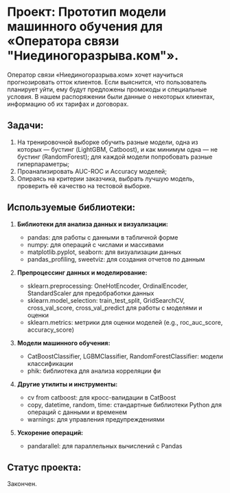 # Проект: Прототип модели машинного обучения для «Оператора связи "Ниединогоразрыва.ком"».
Оператор связи «Ниединогоразрыва.ком» хочет научиться прогнозировать отток клиентов. Если выяснится, что пользователь планирует уйти, ему будут предложены промокоды и специальные условия. В нашем распоряжении были данные о некоторых клиентах, информацию об их тарифах и договорах.

## Задачи:
1. На тренировочной выборке обучить разные модели, одна из которых — бустинг (LightGBM, Catboost), и как минимум одна — не бустинг (RandomForest); для каждой модели попробовать разные гиперпараметры;
2. Проанализировать AUC-ROC и Accuracy моделей;
3. Опираясь на критерии заказчика, выбрать лучшую модель, проверить её качество на тестовой выборке.

## Используемые библиотеки:
1. **Библиотеки для анализа данных и визуализации:**
   - pandas: для работы с данными в табличной форме
   - numpy: для операций с числами и массивами
   - matplotlib.pyplot, seaborn: для визуализации данных
   - pandas_profiling, sweetviz: для создания отчетов по данным

2. **Препроцессинг данных и моделирование:**
   - sklearn.preprocessing: OneHotEncoder, OrdinalEncoder, StandardScaler для предобработки данных
   - sklearn.model_selection: train_test_split, GridSearchCV, cross_val_score, cross_val_predict для работы с моделями и оценки
   - sklearn.metrics: метрики для оценки моделей (e.g., roc_auc_score, accuracy_score)

3. **Модели машинного обучения:**
   - CatBoostClassifier, LGBMClassifier, RandomForestClassifier: модели классификации
   - phik: библиотека для анализа корреляции фи

4. **Другие утилиты и инструменты:**
   - cv from catboost: для кросс-валидации в CatBoost
   - copy, datetime, random, time: стандартные библиотеки Python для операций с данными и временем
   - warnings: для управления предупреждениями

5. **Ускорение операций:**
   - pandarallel: для параллельных вычислений с Pandas
  
## Статус проекта:
Закончен.
